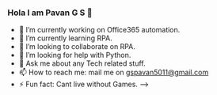 ### Hola I am Pavan G S 👋
- 🔭 I’m currently working on Office365 automation.
- 🌱 I’m currently learning RPA.
- 👯 I’m looking to collaborate on RPA.
- 🤔 I’m looking for help with Python.
- 💬 Ask me about any Tech related stuff.
- 📫 How to reach me: mail me on gspavan5011@gmail.com
- ⚡ Fun fact: Cant live without Games.
-->
